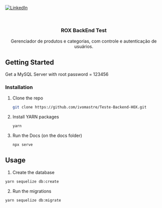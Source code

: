 [![LinkedIn][linkedin-shield]][linkedin-url]

<!-- PROJECT LOGO -->
<br />
<p align="center">
  <h3 align="center">ROX BackEnd Test</h3>

  <p align="center">
    Gerenciador de produtos e categorias, com controle e autenticação de usuários.
    <br />
  </p>
</p>

## Getting Started

Get a MySQL Server with root password = 123456

### Installation

1.  Clone the repo
    ```sh
    git clone https://github.com/ivomastre/Teste-Backend-HOX.git
    ```
2.  Install YARN packages
    ```sh
    yarn
    ```
3.  Run the Docs (on the docs folder)
    ```sh
    npx serve
    ```

<!-- USAGE EXAMPLES -->

## Usage

1. Create the database

```sh
yarn sequelize db:create
```

2. Run the migrations

```sh
yarn sequelize db:migrate
```

<!-- ROADMAP -->

[linkedin-shield]: https://img.shields.io/badge/-LinkedIn-black.svg?style=for-the-badge&logo=linkedin&colorB=555
[linkedin-url]: https://www.linkedin.com/in/ivo-augusto-wanderley-de-paiva-5ba905206/
